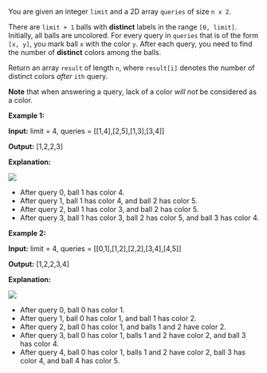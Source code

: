You are given an integer  `limit`  and a 2D array  `queries`  of size  `n x 2`.

There are  `limit + 1`  balls with  **distinct**  labels in the range  `[0, limit]`. Initially, all balls are uncolored. For every query in  `queries`  that is of the form  `[x, y]`, you mark ball  `x`  with the color  `y`. After each query, you need to find the number of  **distinct**  colors among the balls.

Return an array  `result`  of length  `n`, where  `result[i]`  denotes the number of distinct colors  _after_  `ith`  query.

**Note**  that when answering a query, lack of a color  _will not_  be considered as a color.

**Example 1:**

**Input:**  limit = 4, queries = [[1,4],[2,5],[1,3],[3,4]]

**Output:**  [1,2,2,3]

**Explanation:**

![](https://assets.leetcode.com/uploads/2024/04/17/ezgifcom-crop.gif)

-   After query 0, ball 1 has color 4.
-   After query 1, ball 1 has color 4, and ball 2 has color 5.
-   After query 2, ball 1 has color 3, and ball 2 has color 5.
-   After query 3, ball 1 has color 3, ball 2 has color 5, and ball 3 has color 4.

**Example 2:**

**Input:**  limit = 4, queries = [[0,1],[1,2],[2,2],[3,4],[4,5]]

**Output:**  [1,2,2,3,4]

**Explanation:**

**![](https://assets.leetcode.com/uploads/2024/04/17/ezgifcom-crop2.gif)**

-   After query 0, ball 0 has color 1.
-   After query 1, ball 0 has color 1, and ball 1 has color 2.
-   After query 2, ball 0 has color 1, and balls 1 and 2 have color 2.
-   After query 3, ball 0 has color 1, balls 1 and 2 have color 2, and ball 3 has color 4.
-   After query 4, ball 0 has color 1, balls 1 and 2 have color 2, ball 3 has color 4, and ball 4 has color 5.
